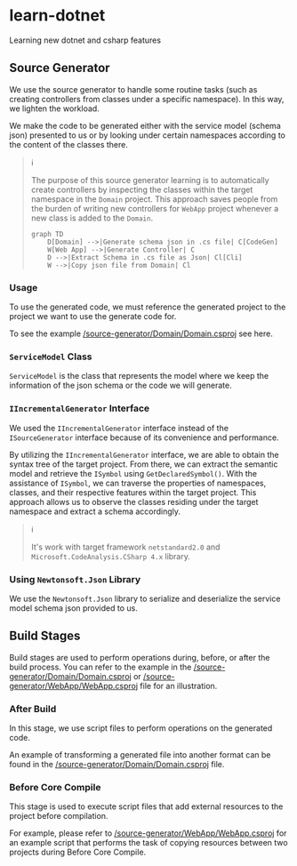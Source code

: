 # learn-dotnet

Learning new dotnet and csharp features

## Source Generator

We use the source generator to handle some routine tasks (such as creating
controllers from classes under a specific namespace). In this way, we lighten
the workload.

We make the code to be generated either with the service model (schema
json) presented to us or by looking under certain namespaces according to the
content of the classes there.

> :information_source:
>
> The purpose of this source generator learning is to automatically create
> controllers by inspecting the classes within the target namespace in the
> `Domain` project. This approach saves people from the burden of writing
> new controllers for `WebApp` project whenever a new class is added to the
> `Domain`.
>
> ```mermaid
> graph TD
>     D[Domain] -->|Generate schema json in .cs file| C[CodeGen]
>     W[Web App] -->|Generate Controller| C
>     D -->|Extract Schema in .cs file as Json| Cl[Cli]
>     W -->|Copy json file from Domain| Cl
> ```

### Usage

To use the generated code, we must reference the generated project to the
project we want to use the generate code for.

To see the example
[/source-generator/Domain/Domain.csproj](/source-generator/Domain/Domain.csproj)
see here.

### `ServiceModel` Class

`ServiceModel` is the class that represents the model where we keep the
information of the json schema or the code we will generate.

### `IIncrementalGenerator` Interface

We used the `IIncrementalGenerator` interface instead of the `ISourceGenerator`
interface because of its convenience and performance.

By utilizing the `IIncrementalGenerator` interface, we are able to obtain the
syntax tree of the target project. From there, we can extract the semantic
model and retrieve the `ISymbol` using `GetDeclaredSymbol()`. With the
assistance of `ISymbol`, we can traverse the properties of namespaces, classes,
and their respective features within the target project. This approach allows
us to observe the classes residing under the target namespace and extract a
schema accordingly.

> :information_source:
>
> It's work with target framework `netstandard2.0` and
> `Microsoft.CodeAnalysis.CSharp 4.x` library.

### Using `Newtonsoft.Json` Library

We use the `Newtonsoft.Json` library to serialize and deserialize the
service model schema json provided to us.

## Build Stages

Build stages are used to perform operations during, before, or after the build
process. You can refer to the example in the
[/source-generator/Domain/Domain.csproj](/source-generator/Domain/Domain.csproj)
or
[/source-generator/WebApp/WebApp.csproj](/source-generator/WebApp/WebApp.csproj)
file for an illustration.

### After Build

In this stage, we use script files to perform operations on the generated code.

An example of transforming a generated file into another format can be found
in the
[/source-generator/Domain/Domain.csproj](/source-generator/Domain/Domain.csproj)
file.

### Before Core Compile

This stage is used to execute script files that add external resources to the
project before compilation.

For example, please refer to
[/source-generator/WebApp/WebApp.csproj](/source-generator/WebApp/WebApp.csproj)
for an example script that performs the task of copying resources between two
projects during Before Core Compile.
